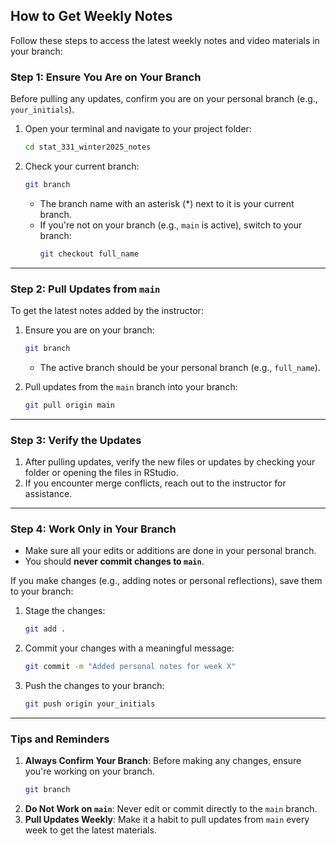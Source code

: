 

## **How to Get Weekly Notes**

Follow these steps to access the latest weekly notes and video materials in your branch:

### **Step 1: Ensure You Are on Your Branch**
Before pulling any updates, confirm you are on your personal branch (e.g., `your_initials`).

1. Open your terminal and navigate to your project folder:
   ```bash
   cd stat_331_winter2025_notes
   ```

2. Check your current branch:
   ```bash
   git branch
   ```
   - The branch name with an asterisk (*) next to it is your current branch.
   - If you're not on your branch (e.g., `main` is active), switch to your branch:
     ```bash
     git checkout full_name
     ```

---

### **Step 2: Pull Updates from `main`**
To get the latest notes added by the instructor:
1. Ensure you are on your branch:
   ```bash
   git branch
   ```
   - The active branch should be your personal branch (e.g., `full_name`).

2. Pull updates from the `main` branch into your branch:
   ```bash
   git pull origin main
   ```

---

### **Step 3: Verify the Updates**
1. After pulling updates, verify the new files or updates by checking your folder or opening the files in RStudio.
2. If you encounter merge conflicts, reach out to the instructor for assistance.

---

### **Step 4: Work Only in Your Branch**
- Make sure all your edits or additions are done in your personal branch.
- You should **never commit changes to `main`**.

If you make changes (e.g., adding notes or personal reflections), save them to your branch:
1. Stage the changes:
   ```bash
   git add .
   ```
2. Commit your changes with a meaningful message:
   ```bash
   git commit -m "Added personal notes for week X"
   ```
3. Push the changes to your branch:
   ```bash
   git push origin your_initials
   ```

---

### **Tips and Reminders**
1. **Always Confirm Your Branch**: Before making any changes, ensure you're working on your branch.
   ```bash
   git branch
   ```
2. **Do Not Work on `main`**: Never edit or commit directly to the `main` branch.
3. **Pull Updates Weekly**: Make it a habit to pull updates from `main` every week to get the latest materials.


